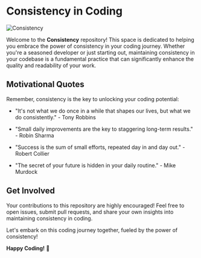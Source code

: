 # Consistency in Coding

![Consistency](https://icon-library.com/images/consistent-icon/consistent-icon-26.jpg)

Welcome to the **Consistency** repository! This space is dedicated to helping you embrace the power of consistency in your coding journey. Whether you're a seasoned developer or just starting out, maintaining consistency in your codebase is a fundamental practice that can significantly enhance the quality and readability of your work.

## Motivational Quotes

Remember, consistency is the key to unlocking your coding potential:

- "It's not what we do once in a while that shapes our lives, but what we do consistently." - Tony Robbins

- "Small daily improvements are the key to staggering long-term results." - Robin Sharma

- "Success is the sum of small efforts, repeated day in and day out." - Robert Collier

- "The secret of your future is hidden in your daily routine." - Mike Murdock

## Get Involved

Your contributions to this repository are highly encouraged! Feel free to open issues, submit pull requests, and share your own insights into maintaining consistency in coding.

Let's embark on this coding journey together, fueled by the power of consistency!

**Happy Coding!** 🚀
